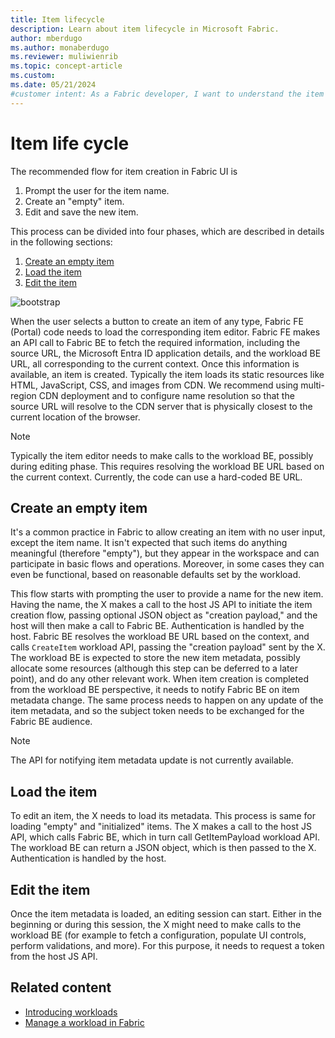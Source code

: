```yaml
---
title: Item lifecycle
description: Learn about item lifecycle in Microsoft Fabric.
author: mberdugo
ms.author: monaberdugo
ms.reviewer: muliwienrib
ms.topic: concept-article
ms.custom:
ms.date: 05/21/2024
#customer intent: As a Fabric developer, I want to understand the item lifecycle in Fabric, so that I can create and manage items in Fabric.
---
```


# Item life cycle 

The recommended flow for item creation in Fabric UI is

1. Prompt the user for the item name.
1. Create an "empty" item.
1. Edit and save the new item.

This process can be divided into four phases, which are described in details in the following sections:

1. [Create an empty item](#create-an-empty-item)
1. [Load the item](#load-the-item)
1. [Edit the item](#edit-the-item)

![bootstrap](bootstrap.png)

When the user selects a button to create an item of any type, Fabric FE (Portal) code needs to load the corresponding item editor.
Fabric FE makes an API call to Fabric BE to fetch the required information, including the source URL, the Microsoft Entra ID application details, and the workload BE URL, all corresponding to the current context. Once this information is available, an item is created. Typically the item loads its static resources like HTML, JavaScript, CSS, and images from CDN. We recommend using multi-region CDN deployment and to configure name resolution so that the source URL will resolve to the CDN server that is physically closest to the current location of the browser.

> [!NOTE]  
> Typically the item editor needs to make calls to the workload BE, possibly during editing phase. This requires resolving the workload BE URL based on the current context. Currently, the code can use a hard-coded BE URL.

## Create an empty item

It's a common practice in Fabric to allow creating an item with no user input, except the item name. It isn't expected that such items do anything meaningful (therefore "empty"), but they appear in the workspace and can participate in basic flows and operations. Moreover, in some cases they can even be functional, based on reasonable defaults set by the workload.

This flow starts with prompting the user to provide a name for the new item. Having the name, the X makes a call to the host JS API to initiate the item creation flow, passing optional JSON object as "creation payload," and the host will then make a call to Fabric BE. Authentication is handled by the host. Fabric BE resolves the workload BE URL based on the context, and calls `CreateItem` workload API, passing the "creation payload" sent by the X. The workload BE is expected to store the new item metadata, possibly allocate some resources (although this step can be deferred to a later point), and do any other relevant work. When item creation is completed from the workload BE perspective, it needs to notify Fabric BE on item metadata change. The same process needs to happen on any update of the item metadata, and so the subject token needs to be exchanged for the Fabric BE audience.

> [!NOTE]  
> The API for notifying item metadata update is not currently available.

## Load the item

To edit an item, the X needs to load its metadata. This process is same for loading "empty" and "initialized" items. The X makes a call to the host JS API, which calls Fabric BE, which in turn call GetItemPayload workload API. The workload BE can return a JSON object, which is then passed to the X. Authentication is handled by the host.

## Edit the item

Once the item metadata is loaded, an editing session can start. Either in the beginning or during this session, the X might need to make calls to the workload BE (for example to fetch a configuration, populate UI controls, perform validations, and more). For this purpose, it needs to request a token from the host JS API.

## Related content

* [Introducing workloads](workload-environment.md)
* [Manage a workload in Fabric](manage-workload.md)